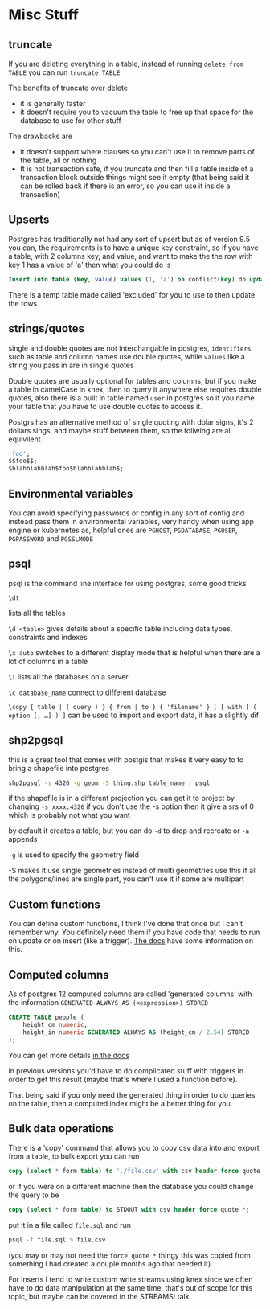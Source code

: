 # Misc Stuff

## truncate

If you are deleting everything in a table, instead of running `delete from TABLE` you can run `truncate TABLE`

The benefits of truncate over delete
- it is generally faster
- it doesn't require you to vacuum the table to free up that space for the database to use for other stuff

The drawbacks are
- it doesn't support where clauses so you can't use it to remove parts of the table, all or nothing
- It is not transaction safe, if you truncate and then fill a table inside of a transaction block outside things might see it empty (that being said it can be rolled back if there is an error, so you can use it inside a transaction)

## Upserts

Postgres has traditionally not had any sort of upsert but as of version 9.5 you can, the requirements is to have a unique key constraint, so if you have a table, with 2 columns key, and value, and want to make the the row with  key 1 has a value of 'a' then what you could do is

```sql
Insert into table (key, value) values (1, 'a') on conflict(key) do update set value = excluded.value;
```

There is a temp table made called 'excluded' for you to use to then update the rows

## strings/quotes

single and double quotes are not interchangable in postgres, `identifiers` such as table and column names use double quotes, while `values` like  a string you pass in are in single quotes

Double quotes are usually optional for tables and columns, but if you make a table in camelCase in knex, then to query it anywhere else requires double quotes, also there is a built in table named `user`
 in postgres so if you name your table that you have to use double quotes to access it.

Postgrs has an alternative method of single quoting with dolar signs, it's 2 dollars sings, and maybe stuff between them, so the follwing are all equivilent

```sql
'foo';
$$foo$$;
$blahblahblah$foo$blahblahblah$;
```

## Environmental variables

You can avoid specifying passwords or config in any sort of config and instead pass them in environmental variables, very handy when using app engine or kubernetes as, helpful ones are `PGHOST`, `PGDATABASE`, `PGUSER`, `PGPASSWORD` and `PGSSLMODE`

## psql

psql is the command line interface for using postgres, some good tricks

`\dt`

lists all the tables

`\d <table>` gives details about a specific table including data types, constraints and indexes

`\x auto` switches to a different display mode that is helpful when there are a lot of columns in a table

`\l` lists all the databases on a server

`\c database_name` connect to different database

`\copy { table | ( query ) } { from | to } { 'filename' } [ [ with ] ( option [, …] ) ]` can be used to import and export data, it has a slightly dif

## shp2pgsql

this is a great tool that comes with postgis that makes it very easy to to bring a shapefile into postgres

```bash
shp2pgsql -s 4326 -g geom -S thing.shp table_name | psql
```

if the shapefile is in a different projection you can get it to project by changing `-s xxxx:4326` if you don't use the -s option then it give a srs of 0 which is probably not what you want

by default it creates a table, but you can do `-d` to drop and recreate or `-a` appends

`-g` is used to specify the geometry field

-S makes it use single geometries instead of multi geometries use this if all the polygons/lines are single part, you can't use it if some are multipart

## Custom functions
You can define custom functions, I think I've done that once but I can't remember why. You definitely need them if you have code that needs to run on update or on insert (like a trigger).  [The docs](https://www.postgresql.org/docs/12/sql-createfunction.html) have some information on this.

## Computed columns

As of postgres 12 computed columns are called 'generated columns' with the information `GENERATED ALWAYS AS (<expression>) STORED`

```sql
CREATE TABLE people (
    height_cm numeric,
    height_in numeric GENERATED ALWAYS AS (height_cm / 2.54) STORED
);
```

You can get more details [in the docs](https://www.postgresql.org/docs/12/ddl-generated-columns.html)

in previous versions you'd have to do complicated stuff with triggers in order to get this result (maybe that's where I used a function before).

That being said if you only need the generated thing in order to do queries on the table, then a computed index might be a better thing for you.

## Bulk data operations

There is a 'copy' command that allows you to copy csv data into and export from a table, to bulk export you can run

```sql
copy (select * form table) to './file.csv' with csv header force quote *;
```
or if you were on a different machine then the database you could change the query to be

```sql
copy (select * form table) to STDOUT with csv header force quote *;
```

put it in a file called `file.sql` and run

```bash
psql -f file.sql > file.csv
```

(you may or may not need the `force quote *` thingy this was copied from something I had created a couple months ago that needed it).

For inserts I tend to write custom write streams using knex since we often have to do data manipulation at the same time, that's out of scope for this topic, but maybe can be covered in the STREAMS! talk.
